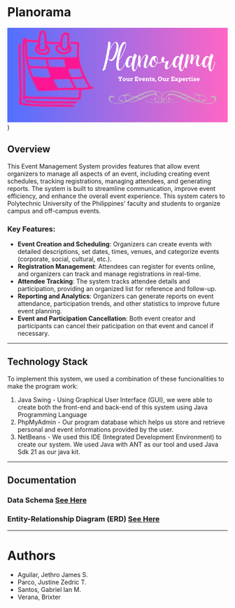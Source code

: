 # Planorama

![Alt Text](banner-logo.png))


## Overview
This Event Management System provides features that allow event organizers to manage all aspects of an event, including creating event schedules, tracking registrations, managing attendees, and generating reports. The system is built to streamline communication, improve event efficiency, and enhance the overall event experience. This system caters to Polytechnic University of the Philippines' faculty and students to organize campus and off-campus events.

### Key Features:
- **Event Creation and Scheduling**: Organizers can create events with detailed descriptions, set dates, times, venues, and categorize events (corporate, social, cultural, etc.).
- **Registration Management**: Attendees can register for events online, and organizers can track and manage registrations in real-time.
- **Attendee Tracking**: The system tracks attendee details and participation, providing an organized list for reference and follow-up.
- **Reporting and Analytics**: Organizers can generate reports on event attendance, participation trends, and other statistics to improve future event planning.
- **Event and Participation Cancellation**: Both event creator and participants can cancel their paticipation on that event and cancel if necessary.

---

## Technology Stack
To  implement this system, we used a combination of these funcionalities to make the program work:
1. Java Swing - Using Graphical User Interface (GUI), we were able to create both the front-end and back-end of this system using Java Programming Language
2. PhpMyAdmin - Our program database which helps us store and retrieve personal and event informations provided by the user.
3. NetBeans - We used this IDE (Integrated Development Environment) to create our system. We used Java with ANT as our tool and used Java Sdk 21 as our java kit.

---

## Documentation

### Data Schema [See Here](https://drive.google.com/file/d/1xkhfyjOwzeD-yZJWoSjOESlksb6UCE5X/view?usp=sharing)
### Entity-Relationship Diagram (ERD) [See Here](https://drive.google.com/file/d/1i9ZnTKAvhpccVZgbOflu_l36d7jeLKQv/view?usp=sharing)

---

# Authors
* Aguilar, Jethro James S.
* Parco, Justine Zedric T.
* Santos, Gabriel Ian M.
* Verana, Brixter
